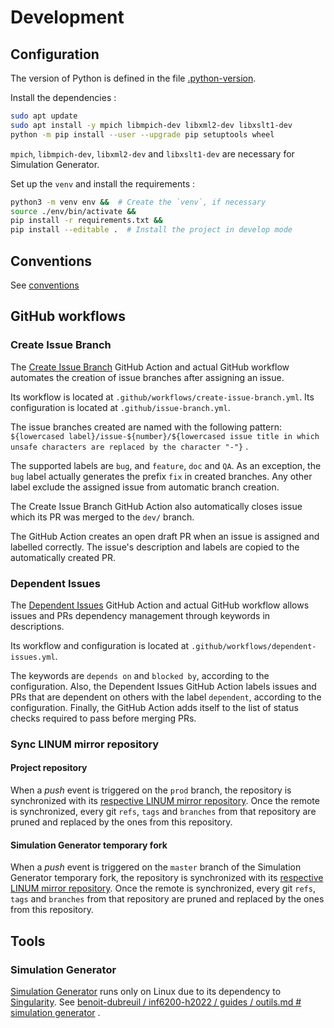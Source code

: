 # Development


## Configuration

The version of Python is defined in the file [.python-version](../.python-version).

Install the dependencies :

```sh
sudo apt update
sudo apt install -y mpich libmpich-dev libxml2-dev libxslt1-dev
python -m pip install --user --upgrade pip setuptools wheel
```

`mpich`, `libmpich-dev`, `libxml2-dev` and `libxslt1-dev` are necessary for Simulation Generator.

Set up the `venv` and install the requirements :

```sh
python3 -m venv env &&  # Create the `venv`, if necessary
source ./env/bin/activate &&
pip install -r requirements.txt &&
pip install --editable .  # Install the project in develop mode
```


## Conventions

See [conventions](dev-conventions.md)


## GitHub workflows

### Create Issue Branch

The [Create Issue Branch](https://github.com/robvanderleek/create-issue-branch) GitHub Action and actual GitHub workflow
automates the creation of issue branches after assigning an issue.

Its workflow is located at `.github/workflows/create-issue-branch.yml`. Its configuration is located
at `.github/issue-branch.yml`.

The issue branches created are named with the following
pattern: `${lowercased label}/issue-${number}/${lowercased issue title in which unsafe characters are replaced by the character "-"}`
.

The supported labels are `bug`, and `feature`, `doc` and `QA`. As an exception, the `bug` label actually generates the
prefix `fix` in created branches. Any other label exclude the assigned issue from automatic branch creation.

The Create Issue Branch GitHub Action also automatically closes issue which its PR was merged to the `dev/` branch.

The GitHub Action creates an open draft PR when an issue is assigned and labelled correctly. The issue's description and
labels are copied to the automatically created PR.


### Dependent Issues

The [Dependent Issues](https://github.com/z0al/dependent-issues) GitHub Action and actual GitHub workflow allows issues
and PRs dependency management through keywords in descriptions.

Its workflow and configuration is located at `.github/workflows/dependent-issues.yml`.

The keywords are `depends on` and `blocked by`, according to the configuration. Also, the Dependent Issues GitHub Action
labels issues and PRs that are dependent on others with the label `dependent`, according to the configuration. Finally,
the GitHub Action adds itself to the list of status checks required to pass before merging PRs.


### Sync LINUM mirror repository

#### Project repository

When a _push_ event is triggered on the `prod` branch, the repository is synchronized with
its [respective LINUM mirror repository](https://github.com/linum-uqam/inm5803-ete2022-benoit-dubreuil). Once the remote
is synchronized, every git `refs`, `tags` and `branches` from that repository are pruned and replaced by the ones from
this repository.


#### Simulation Generator temporary fork

When a _push_ event is triggered on the `master` branch of the Simulation Generator temporary fork, the repository is
synchronized with
its [respective LINUM mirror repository](https://github.com/linum-uqam/voxsim). Once the remote
is synchronized, every git `refs`, `tags` and `branches` from that repository are pruned and replaced by the ones from
this repository.


## Tools

### Simulation Generator

[Simulation Generator](https://github.com/AlexVCaron/voxsim) runs only on Linux due to its dependency
to [Singularity](https://sylabs.io/singularity).
See [benoit-dubreuil / inf6200-h2022 / guides / outils.md # simulation generator](https://github.com/benoit-dubreuil/inf6200-h2022/blob/main/guides/outils.md#simulation-generator)
.
